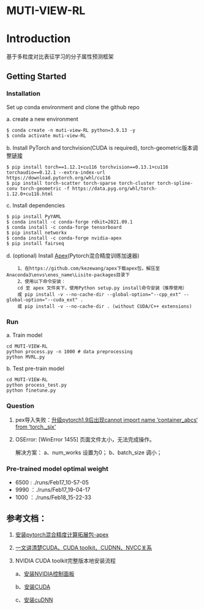 # MUTI-VIEW-RL

# Introduction
基于多粒度对比表征学习的分子属性预测框架

## Getting Started
### Installation

Set up conda environment and clone the github repo

a. create a new environment
```
$ conda create -n muti-view-RL python=3.9.13 -y
$ conda activate muti-view-RL
```

b. Install PyTorch and torchvision(CUDA is required), torch-geometric版本调整[链接](https://pytorch-geometric.readthedocs.io/en/latest/notes/installation.html)
```
$ pip install torch==1.12.1+cu116 torchvision==0.13.1+cu116 torchaudio==0.12.1 --extra-index-url https://download.pytorch.org/whl/cu116
$ pip install torch-scatter torch-sparse torch-cluster torch-spline-conv torch-geometric -f https://data.pyg.org/whl/torch-1.12.0+cu116.html
```

c. Install dependencies
```
$ pip install PyYAML
$ conda install -c conda-forge rdkit=2021.09.1 
$ conda install -c conda-forge tensorboard
$ pip install networkx
$ conda install -c conda-forge nvidia-apex
$ pip install fairseq
```

d. (optional) Install [Apex](https://github.com/NVIDIA/apex)(Pytorch混合精度训练加速器)
```
    1、在https://github.com/kezewang/apex下载apex包，解压至Anaconda3\envs\enes_name\Lisite-packages目录下
    2、使用以下命令安装：
    cd 至 apex 文件夹下，使用Python setup.py install命令安装（推荐使用）
    或 pip install -v --no-cache-dir --global-option="--cpp_ext" --global-option="--cuda_ext" .
    或 pip install -v --no-cache-dir . (without CUDA/C++ extensions)
```
### Run
a. Train model
```
cd MUTI-VIEW-RL
python process.py -n 1000 # data preprocessing
python MVRL.py
```

b. Test pre-train model
```
cd MUTI-VIEW-RL
python process_test.py
python finetune.py
```

### Question
1. pex导入失败：[升级pytorch1.9后出现cannot import name ‘container_abcs‘ from ‘torch._six‘](https://blog.csdn.net/qq_19313495/article/details/120361059)
2. OSError: [WinError 1455] 页面文件太小，无法完成操作。

    解决方案：
    a、num_works 设置为0；
    b、batch_size 调小；

### Pre-trained model optimal weight
- 6500 : ./runs/Feb17_10-57-05
- 9990 ：./runs/Feb17_19-04-17
- 1000 ：./runs/Feb18_15-22-33


## 参考文档：

1. [安装pytorch混合精度计算拓展包-apex](https://www.cxyzjd.com/article/qq_36756866/109579122)
2. [一文讲清楚CUDA、CUDA toolkit、CUDNN、NVCC关系](https://blog.csdn.net/qq_41094058/article/details/116207333)
3. NVIDIA CUDA toolkit完整版本地安装流程

    a、[安装NVIDIA控制面板](https://blog.csdn.net/qq_42772612/article/details/104808171)

    b、[安装CUDA](https://blog.csdn.net/qq_42772612/article/details/104811099)

    c、[安装cuDNN](https://blog.csdn.net/qq_42772612/article/details/104808749)
